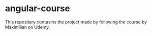 # angular-course
This repositary contasins the project made by following the course by Maximilian on Udemy.
